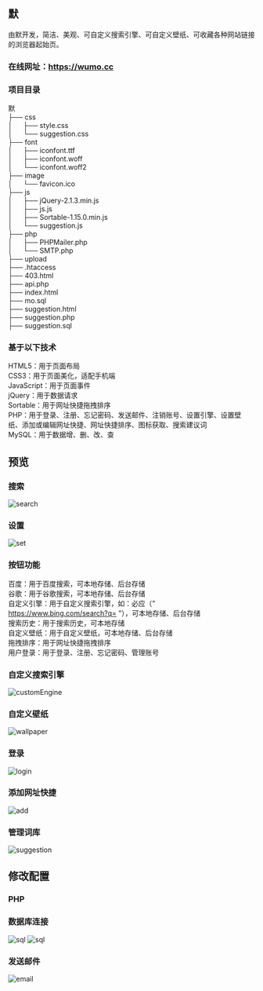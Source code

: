 ## 默
由默开发，简洁、美观、可自定义搜索引擎、可自定义壁纸、可收藏各种网站链接的浏览器起始页。
### 在线网址：https://wumo.cc
### 项目目录
默
<br>
├── css
<br>
│&emsp;&nbsp;&nbsp;├── style.css
<br>
│&emsp;&nbsp;&nbsp;└── suggestion.css
<br>
├── font
<br>
│&emsp;&nbsp;&nbsp;├── iconfont.ttf
<br>
│&emsp;&nbsp;&nbsp;├── iconfont.woff
<br>
│&emsp;&nbsp;&nbsp;└── iconfont.woff2
<br>
├── image
<br>
│&emsp;&nbsp;&nbsp;└── favicon.ico
<br>
├── js
<br>
│&emsp;&nbsp;&nbsp;├── jQuery-2.1.3.min.js
<br>
│&emsp;&nbsp;&nbsp;├── js.js
<br>
│&emsp;&nbsp;&nbsp;├── Sortable-1.15.0.min.js
<br>
│&emsp;&nbsp;&nbsp;└── suggestion.js
<br>
├── php
<br>
│&emsp;&nbsp;&nbsp;├── PHPMailer.php
<br>
│&emsp;&nbsp;&nbsp;└── SMTP.php
<br>
├── upload
<br>
├── .htaccess
<br>
├── 403.html
<br>
├── api.php
<br>
├── index.html
<br>
├── mo.sql
<br>
├── suggestion.html
<br>
├── suggestion.php
<br>
├── suggestion.sql
### 基于以下技术
HTML5：用于页面布局
<br>
CSS3：用于页面美化，适配手机端
<br>
JavaScript：用于页面事件
<br>
jQuery：用于数据请求
<br>
Sortable：用于网址快捷拖拽排序
<br>
PHP：用于登录、注册、忘记密码、发送邮件、注销账号、设置引擎、设置壁纸、添加或编辑网址快捷、网址快捷排序、图标获取、搜索建议词
<br>
MySQL：用于数据增、删、改、查

## 预览
### 搜索
![search](mo/search.png)
### 设置
![set](mo/set.png)
### 按钮功能
百度：用于百度搜索，可本地存储、后台存储
<br>
谷歌：用于谷歌搜索，可本地存储、后台存储
<br>
自定义引擎：用于自定义搜索引擎，如：必应（" https://www.bing.com/search?q= "），可本地存储、后台存储
<br>
搜索历史：用于搜索历史，可本地存储
<br>
自定义壁纸：用于自定义壁纸，可本地存储、后台存储
<br>
拖拽排序：用于网址快捷拖拽排序
<br>
用户登录：用于登录、注册、忘记密码、管理账号
### 自定义搜索引擎
![customEngine](mo/customEngine.png)
### 自定义壁纸
![wallpaper](mo/wallpaper.png)
### 登录
![login](mo/login.png)
### 添加网址快捷
![add](mo/add.png)
### 管理词库
![suggestion](mo/suggestion.png)

## 修改配置
### PHP
### 数据库连接
![sql](mo/01.png)
![sql](mo/02.png)
### 发送邮件
![email](mo/email.png)